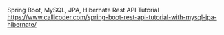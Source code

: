 Spring Boot, MySQL, JPA, Hibernate Rest API Tutorial
	https://www.callicoder.com/spring-boot-rest-api-tutorial-with-mysql-jpa-hibernate/